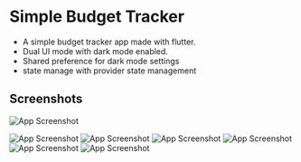 
# Simple Budget Tracker

 * A simple budget tracker app  made with flutter.
* Dual UI mode with dark mode enabled.
* Shared preference  for  dark mode  settings
* state manage with provider state management
## Screenshots



![App Screenshot]( https://ibb.co/Mczb1qw)

![App Screenshot]( https://ibb.co/m5Mhdb7)
![App Screenshot]( https://ibb.co/DYyt4RZ)
![App Screenshot]( https://ibb.co/jfCgZpD)
![App Screenshot]( https://ibb.co/D5WNjwR)
![App Screenshot]( https://ibb.co/kX20LJz)
![App Screenshot]( https://ibb.co/D9F4821)
